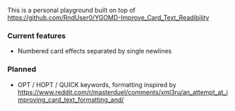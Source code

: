This is a personal playground built on top of
<https://github.com/RndUser0/YGOMD-Improve_Card_Text_Readibility>

### Current features

- Numbered card effects separated by single newlines

### Planned

- OPT / HOPT / QUICK keywords, formatting inspired by https://www.reddit.com/r/masterduel/comments/xml3ru/an_attempt_at_improving_card_text_formatting_and/

